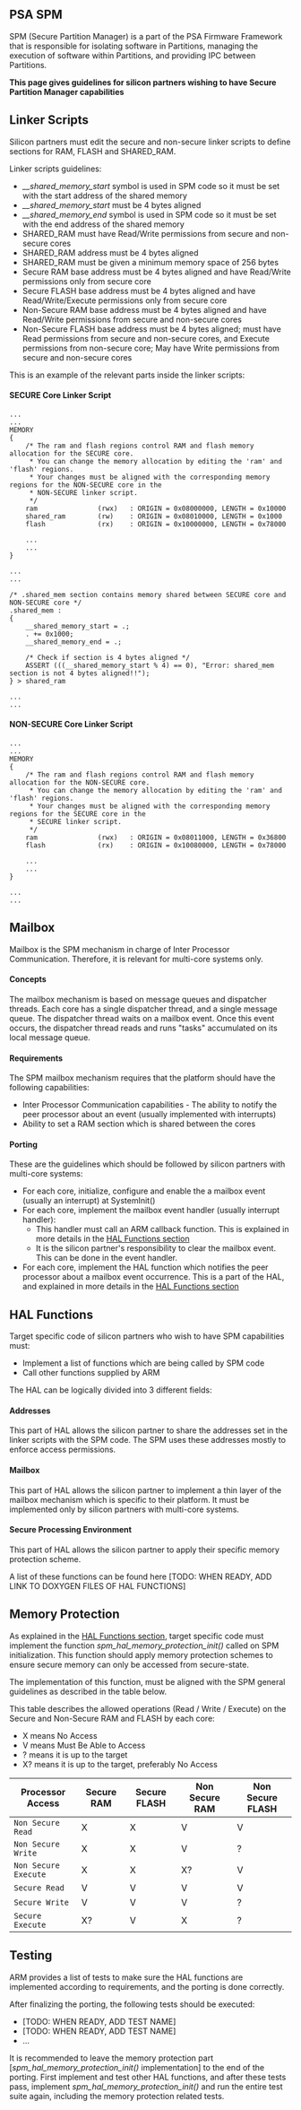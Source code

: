 <h2 id="blockdevice-port">PSA SPM</h2>

SPM (Secure Partition Manager) is a part of the PSA Firmware Framework that is responsible for isolating software in Partitions, managing the execution of software within Partitions, and providing IPC between Partitions.

**This page gives guidelines for silicon partners wishing to have Secure Partition Manager capabilities**


## Linker Scripts

Silicon partners must edit the secure and non-secure linker scripts to define sections for RAM, FLASH and SHARED_RAM.

Linker scripts guidelines:
- *__shared_memory_start* symbol is used in SPM code so it must be set with the start address of the shared memory
- *__shared_memory_start* must be 4 bytes aligned
- *__shared_memory_end* symbol is used in SPM code so it must be set with the end address of the shared memory
- SHARED_RAM must have Read/Write permissions from secure and non-secure cores
- SHARED_RAM address must be 4 bytes aligned
- SHARED_RAM must be given a minimum memory space of 256 bytes
- Secure RAM base address must be 4 bytes aligned and have Read/Write permissions only from secure core
- Secure FLASH base address must be 4 bytes aligned and have Read/Write/Execute permissions only from secure core
- Non-Secure RAM base address must be 4 bytes aligned and have Read/Write permissions from secure and non-secure cores
- Non-Secure FLASH base address must be 4 bytes aligned; must have Read permissions from secure and non-secure cores, and Execute permissions from non-secure core; May have Write permissions from secure and non-secure cores

This is an example of the relevant parts inside the linker scripts:

#### SECURE Core Linker Script

```
...
...
MEMORY
{
    /* The ram and flash regions control RAM and flash memory allocation for the SECURE core.
     * You can change the memory allocation by editing the 'ram' and 'flash' regions.
     * Your changes must be aligned with the corresponding memory regions for the NON-SECURE core in the 
     * NON-SECURE linker script.
     */
    ram               (rwx)   : ORIGIN = 0x08000000, LENGTH = 0x10000
    shared_ram        (rw)    : ORIGIN = 0x08010000, LENGTH = 0x1000
    flash             (rx)    : ORIGIN = 0x10000000, LENGTH = 0x78000
    
    ...
    ...
}

...
...

/* .shared_mem section contains memory shared between SECURE core and NON-SECURE core */
.shared_mem :
{
    __shared_memory_start = .;
    . += 0x1000;
    __shared_memory_end = .;

    /* Check if section is 4 bytes aligned */
    ASSERT (((__shared_memory_start % 4) == 0), "Error: shared_mem section is not 4 bytes aligned!!");
} > shared_ram

...
...
```

#### NON-SECURE Core Linker Script
```
...
...
MEMORY
{
    /* The ram and flash regions control RAM and flash memory allocation for the NON-SECURE core.
     * You can change the memory allocation by editing the 'ram' and 'flash' regions.
     * Your changes must be aligned with the corresponding memory regions for the SECURE core in the 
     * SECURE linker script.
     */
    ram               (rwx)   : ORIGIN = 0x08011000, LENGTH = 0x36800
    flash             (rx)    : ORIGIN = 0x10080000, LENGTH = 0x78000
    
    ...
    ...
}

...
...
```


## Mailbox

Mailbox is the SPM mechanism in charge of Inter Processor Communication.
Therefore, it is relevant for multi-core systems only.

#### Concepts
The mailbox mechanism is based on message queues and dispatcher threads.
Each core has a single dispatcher thread, and a single message queue.
The dispatcher thread waits on a mailbox event. Once this event occurs, the dispatcher thread reads and runs "tasks" accumulated on its local message queue. 

#### Requirements
The SPM mailbox mechanism requires that the platform should have the following capabilities:
* Inter Processor Communication capabilities - The ability to notify the peer processor about an event (usually implemented with interrupts)
* Ability to set a RAM section which is shared between the cores

#### Porting
These are the guidelines which should be followed by silicon partners with multi-core systems:
- For each core, initialize, configure and enable the a mailbox event (usually an interrupt) at SystemInit()
- For each core, implement the mailbox event handler (usually interrupt handler):
  - This handler must call an ARM callback function. This is explained in more details in the [HAL Functions section](#hal-functions)
  - It is the silicon partner's responsibility to clear the mailbox event. This can be done in the event handler.
- For each core, implement the HAL function which notifies the peer processor about a mailbox event occurrence. This is a part of the HAL, and explained in more details in the [HAL Functions section](#hal-functions)


## HAL Functions

Target specific code of silicon partners who wish to have SPM capabilities must:
- Implement a list of functions which are being called by SPM code
- Call other functions supplied by ARM

The HAL can be logically divided into 3 different fields:

#### Addresses
This part of HAL allows the silicon partner to share the addresses set in the linker scripts with the SPM code. The SPM uses these addresses mostly to enforce access permissions.

#### Mailbox
This part of HAL allows the silicon partner to implement a thin layer of the mailbox mechanism which is specific to their platform.
It must be implemented only by silicon partners with multi-core systems.

#### Secure Processing Environment
This part of HAL allows the silicon partner to apply their specific memory protection scheme.

A list of these functions can be found here [TODO: WHEN READY, ADD LINK TO DOXYGEN FILES OF HAL FUNCTIONS]


## Memory Protection

As explained in the [HAL Functions section](#hal-functions), target specific code must implement the function *spm_hal_memory_protection_init()* called on SPM initialization.
This function should apply memory protection schemes to ensure secure memory can only be accessed from secure-state.

The implementation of this function, must be aligned with the SPM general guidelines as described in the table below.

This table describes the allowed operations (Read / Write / Execute) on the Secure and Non-Secure RAM and FLASH by each core:

- X means No Access
- V means Must Be Able to Access
- ? means it is up to the target
- X? means it is up to the target, preferably No Access

Processor Access    |Secure RAM        |Secure FLASH|Non Secure RAM     |Non Secure FLASH
--------------------|------------------|------------|-------------------|----------------
`Non Secure Read`   |   X              |    X       |        V          |    V
`Non Secure Write`  |   X              |    X       |        V          |    ?
`Non Secure Execute`|   X              |    X       |        X?         |    V
`Secure Read`       |   V              |    V       |        V          |    V
`Secure Write`      |   V              |    V       |        V          |    ?
`Secure Execute`    |   X?             |    V       |        X          |    ?


## Testing

ARM provides a list of tests to make sure the HAL functions are implemented according to requirements, and the porting is done correctly.

After finalizing the porting, the following tests should be executed:
- [TODO: WHEN READY, ADD TEST NAME]
- [TODO: WHEN READY, ADD TEST NAME]
- ...

It is recommended to leave the memory protection part [*spm_hal_memory_protection_init()* implementation] to the end of the porting.
First implement and test other HAL functions, and after these tests pass, implement *spm_hal_memory_protection_init()* and run the entire test suite again, including the memory protection related tests.
